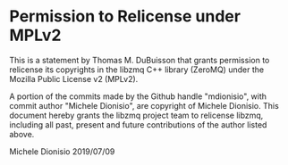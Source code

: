 # Permission to Relicense under MPLv2

This is a statement by Thomas M. DuBuisson
that grants permission to relicense its copyrights in the libzmq C++
library (ZeroMQ) under the Mozilla Public License v2 (MPLv2).

A portion of the commits made by the Github handle "mdionisio", with
commit author "Michele Dionisio", are copyright of Michele Dionisio.
This document hereby grants the libzmq project team to relicense libzmq,
including all past, present and future contributions of the author listed above.

Michele Dionisio
2019/07/09
